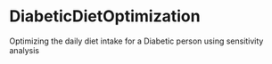 # DiabeticDietOptimization
Optimizing the daily diet intake for a Diabetic person using sensitivity analysis
